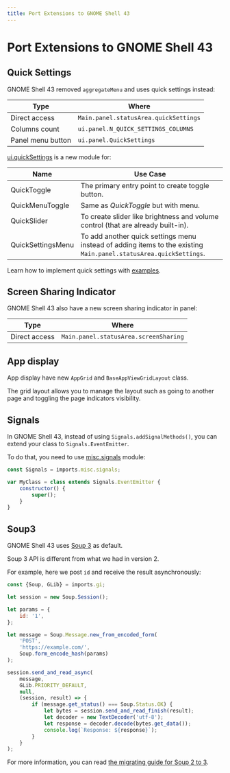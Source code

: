```yaml
---
title: Port Extensions to GNOME Shell 43
---
```

# Port Extensions to GNOME Shell 43

## Quick Settings

GNOME Shell 43 removed `aggregateMenu` and uses quick settings instead:

| Type                      | Where                                 |
| ------------------------- | ------------------------------------- |
| Direct access             | `Main.panel.statusArea.quickSettings` |
| Columns count             | `ui.panel.N_QUICK_SETTINGS_COLUMNS`   |
| Panel menu button         | `ui.panel.QuickSettings`              |

[ui.quickSettings][ggo-quick-settings] is a new module for:

| Name                      | Use Case                                                                                                                             |
| ------------------------- | ------------------------------------------------------------------------------------------------------------------------------------ |
| QuickToggle               | The primary entry point to create toggle button.                                                                                     |
| QuickMenuToggle           | Same as _QuickToggle_ but with menu.                                                                                                 |
| QuickSlider               | To create slider like brightness and volume control (that are already built-in).                                                     |
| QuickSettingsMenu         | To add another quick settings menu instead of adding items to the existing `Main.panel.statusArea.quickSettings`.                    |

Learn how to implement quick settings with [examples][quick-settings].

## Screen Sharing Indicator

GNOME Shell 43 also have a new screen sharing indicator in panel:

| Type                      | Where                                 |
| ------------------------- | ------------------------------------- |
| Direct access             | `Main.panel.statusArea.screenSharing` |

## App display

App display have new `AppGrid` and `BaseAppViewGridLayout` class.

The grid layout allows you to manage the layout such as going to another page
and toggling the page indicators visibility.

## Signals

In GNOME Shell 43, instead of using `Signals.addSignalMethods()`,
you can extend your class to `Signals.EventEmitter`.

To do that, you need to use [misc.signals][misc-signals] module:

```js
const Signals = imports.misc.signals;

var MyClass = class extends Signals.EventEmitter {
    constructor() {
        super();
    }
}
```

## Soup3

GNOME Shell 43 uses [Soup 3][soup3-docs] as default.

Soup 3 API is different from what we had in version 2.

For example, here we post `id` and receive the result asynchronously:

```js
const {Soup, GLib} = imports.gi;

let session = new Soup.Session();

let params = {
    id: '1',
};

let message = Soup.Message.new_from_encoded_form(
    'POST',
    'https://example.com/',
    Soup.form_encode_hash(params)
);

session.send_and_read_async(
    message,
    GLib.PRIORITY_DEFAULT,
    null,
    (session, result) => {
        if (message.get_status() === Soup.Status.OK) {
            let bytes = session.send_and_read_finish(result);
            let decoder = new TextDecoder('utf-8');
            let response = decoder.decode(bytes.get_data());
            console.log(`Response: ${response}`);
        }
    }
);
```

For more information, you can read [the migrating guide for Soup 2 to 3][soup2to3].

[ggo-quick-settings]: https://gitlab.gnome.org/GNOME/gnome-shell/-/blob/main/js/ui/quickSettings.js
[quick-settings]: ../topics/quick-settings.html
[misc-signals]: https://gitlab.gnome.org/GNOME/gnome-shell/-/blob/main/js/misc/signals.js
[soup3-docs]: https://gjs-docs.gnome.org/soup30/
[soup2to3]: https://libsoup.org/libsoup-3.0/migrating-from-libsoup-2.html

